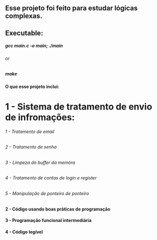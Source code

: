 ## Esse projeto foi feito para estudar lógicas complexas.
## Executable: 
#####      gcc main.c -o main; ./main
######      or
#####      make

#### O que esse projeto inclui:

# 1 - Sistema de tratamento de envio de infromações:
######   1 - Tratamento de email
######   2 - Tratamento de senha
######   3 - Limpeza do buffer da memóra
######   4 - Tratamento de contas de login e register
######   5 - Manipulação de ponteiro de ponteiro
#### 2 - Código usando boas práticas de programação
#### 3 - Programação funcional intermediária
#### 4 - Código legível
